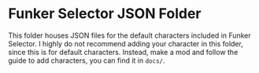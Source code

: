 # Funker Selector JSON Folder

This folder houses JSON files for the default characters included in Funker Selector.
I highly do not recommend adding your character in this folder, since this is for default characters. Instead, make a mod and follow the guide to add characters, you can find it in `docs/`.